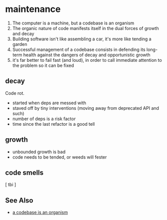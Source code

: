 # maintenance
1. The computer is a machine, but a codebase is an organism
2. The organic nature of code manifests itself in the dual forces of growth and
   decay
3. Building software isn't like assembling a car, it's more like tending a
   garden
4. Successful management of a codebase consists in defending its long-term
   health against the dangers of decay and opportunistic growth
5. it's far better to fail fast (and loud), in order to call immediate
   attention to the problem so it can be fixed

## decay
Code rot.
- started when deps are messed with
- staved off by tiny interventions (moving away from deprecated API and such)
- number of deps is a risk factor
- time since the last refactor is a good tell

## growth
- unbounded growth is bad
- code needs to be tended, or weeds will fester

## code smells
[ tbi ]

## See Also
- [a codebase is an organism](http://www.meltingasphalt.com/a-codebase-is-an-organism/)
